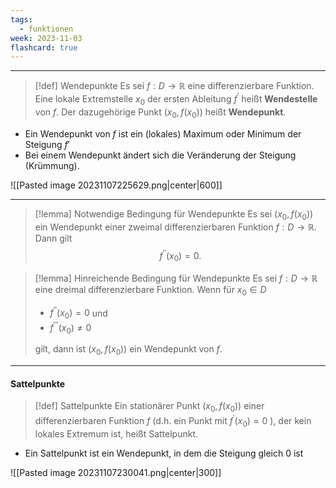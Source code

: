 ```yaml
---
tags:
  - funktionen
week: 2023-11-03
flashcard: true
---
```

***

> [!def] Wendepunkte
> Es sei $f: D \rightarrow \mathbb{R}$ eine differenzierbare Funktion.
> Eine lokale Extremstelle $x_0$ der ersten Ableitung $f^{\prime}$ heißt **Wendestelle** von $f$. Der dazugehörige Punkt $\left(x_0, f\left(x_0\right)\right)$ heißt **Wendepunkt**.

- Ein Wendepunkt von $f$ ist ein (lokales) Maximum oder Minimum der Steigung $f'$
- Bei einem Wendepunkt ändert sich die Veränderung der Steigung (Krümmung).

![[Pasted image 20231107225629.png|center|600]]

***

> [!lemma] Notwendige Bedingung für Wendepunkte
> Es sei $\left(x_0, f\left(x_0\right)\right)$ ein Wendepunkt einer zweimal differenzierbaren Funktion $f: D \rightarrow \mathbb{R}$. Dann gilt
> $$
> f^{\prime \prime}\left(x_0\right)=0 .
> $$

> [!lemma] Hinreichende Bedingung für Wendepunkte
> Es sei $f: D \rightarrow \mathbb{R}$ eine dreimal differenzierbare Funktion. Wenn für $x_0 \in D$
> - $f^{\prime \prime}\left(x_0\right)=0$ und
> - $f^{\prime \prime \prime}\left(x_0\right) \neq 0$
> 
> gilt, dann ist $\left(x_0, f\left(x_0\right)\right)$ ein Wendepunkt von $f$.

***
#### Sattelpunkte

> [!def] Sattelpunkte
> Ein stationärer Punkt $\left(x_0, f\left(x_0\right)\right)$ einer differenzierbaren Funktion $f$ (d.h. ein Punkt mit $f^{\prime}\left(x_0\right)=0$ ), der kein lokales Extremum ist, heißt Sattelpunkt.

- Ein Sattelpunkt ist ein Wendepunkt, in dem die Steigung gleich 0 ist

![[Pasted image 20231107230041.png|center|300]]
